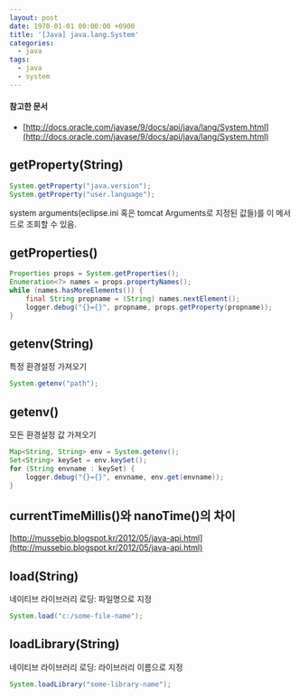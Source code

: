 ```yaml
---
layout: post
date: 1970-01-01 00:00:00 +0900
title: '[Java] java.lang.System'
categories:
  - java
tags:
  - java
  - system
---
```


#### 참고한 문서

- [http://docs.oracle.com/javase/9/docs/api/java/lang/System.html](http://docs.oracle.com/javase/9/docs/api/java/lang/System.html)

## getProperty(String)

```java
System.getProperty("java.version");
System.getProperty("user.language");
```

system arguments(eclipse.ini 혹은 tomcat Arguments로 지정된 값들)를 이 메서드로 조회할 수 있음.

## getProperties()

```java
Properties props = System.getProperties();
Enumeration<?> names = props.propertyNames();
while (names.hasMoreElements()) {
    final String propname = (String) names.nextElement();
    logger.debug("{}={}", propname, props.getProperty(propname));
}
```

## getenv(String)

특정 환경설정 가져오기

```java
System.getenv("path");
```

## getenv()

모든 환경설정 값 가져오기

```java
Map<String, String> env = System.getenv();
Set<String> keySet = env.keySet();
for (String envname : keySet) {
    logger.debug("{}={}", envname, env.get(envname));
}
```

## currentTimeMillis()와 nanoTime()의 차이

[http://mussebio.blogspot.kr/2012/05/java-api.html](http://mussebio.blogspot.kr/2012/05/java-api.html)

## load(String)

네이티브 라이브러리 로딩: 파일명으로 지정

```java
System.load("c:/some-file-name");
```

## loadLibrary(String)

네이티브 라이브러리 로딩: 라이브러리 이름으로 지정

```java
System.loadLibrary("some-library-name");
```
